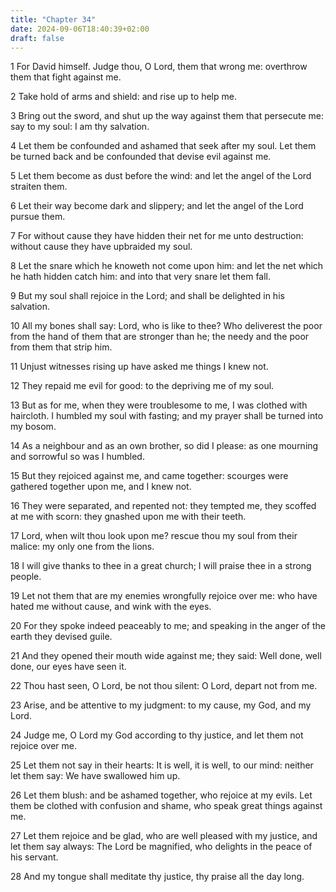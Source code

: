 ```yaml
---
title: "Chapter 34"
date: 2024-09-06T18:40:39+02:00
draft: false
---
```




1 For David himself. Judge thou, O Lord, them that wrong me: overthrow them that fight against me.

2 Take hold of arms and shield: and rise up to help me.

3 Bring out the sword, and shut up the way against them that persecute me: say to my soul: I am thy salvation.

4 Let them be confounded and ashamed that seek after my soul. Let them be turned back and be confounded that devise evil against me.

5 Let them become as dust before the wind: and let the angel of the Lord straiten them.

6 Let their way become dark and slippery; and let the angel of the Lord pursue them.

7 For without cause they have hidden their net for me unto destruction: without cause they have upbraided my soul.

8 Let the snare which he knoweth not come upon him: and let the net which he hath hidden catch him: and into that very snare let them fall.

9 But my soul shall rejoice in the Lord; and shall be delighted in his salvation.

10 All my bones shall say: Lord, who is like to thee? Who deliverest the poor from the hand of them that are stronger than he; the needy and the poor from them that strip him.

11 Unjust witnesses rising up have asked me things I knew not.

12 They repaid me evil for good: to the depriving me of my soul.

13 But as for me, when they were troublesome to me, I was clothed with haircloth. I humbled my soul with fasting; and my prayer shall be turned into my bosom.

14 As a neighbour and as an own brother, so did I please: as one mourning and sorrowful so was I humbled.

15 But they rejoiced against me, and came together: scourges were gathered together upon me, and I knew not.

16 They were separated, and repented not: they tempted me, they scoffed at me with scorn: they gnashed upon me with their teeth.

17 Lord, when wilt thou look upon me? rescue thou my soul from their malice: my only one from the lions.

18 I will give thanks to thee in a great church; I will praise thee in a strong people.

19 Let not them that are my enemies wrongfully rejoice over me: who have hated me without cause, and wink with the eyes.

20 For they spoke indeed peaceably to me; and speaking in the anger of the earth they devised guile.

21 And they opened their mouth wide against me; they said: Well done, well done, our eyes have seen it.

22 Thou hast seen, O Lord, be not thou silent: O Lord, depart not from me.

23 Arise, and be attentive to my judgment: to my cause, my God, and my Lord.

24 Judge me, O Lord my God according to thy justice, and let them not rejoice over me.

25 Let them not say in their hearts: It is well, it is well, to our mind: neither let them say: We have swallowed him up.

26 Let them blush: and be ashamed together, who rejoice at my evils. Let them be clothed with confusion and shame, who speak great things against me.

27 Let them rejoice and be glad, who are well pleased with my justice, and let them say always: The Lord be magnified, who delights in the peace of his servant.

28 And my tongue shall meditate thy justice, thy praise all the day long.

